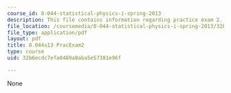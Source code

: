 ```yaml
---
course_id: 8-044-statistical-physics-i-spring-2013
description: This file contains information regarding practice exam 2.
file_location: /coursemedia/8-044-statistical-physics-i-spring-2013/32b6ecdc7efa0489a8aba5e57381e96f_MIT8_044S13_E2p.pdf
file_type: application/pdf
layout: pdf
title: 8.044s13 PracExam2
type: course
uid: 32b6ecdc7efa0489a8aba5e57381e96f

---
```

None